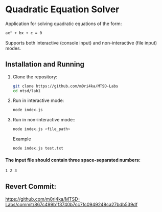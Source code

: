 # Quadratic Equation Solver

Application for solving quadratic equations of the form:

```sh
ax² + bx + c = 0
```

Supports both interactive (console input) and non-interactive (file input) modes.

## Installation and Running

1. Clone the repository:

    ```sh
    git clone https://github.com/m0ri4ka/MTSD-Labs
    cd mtsd/lab1
    ```

2. Run in interactive mode:

    ```sh
    node index.js
    ```

3. Run in non-interactive mode::
    ```sh
    node index.js <file_path>
    ```
    Example
    ```sh
    node index.js test.txt
    ```

#### The input file should contain three space-separated numbers:

```sh
1 2 3
```

## Revert Commit:

https://github.com/m0ri4ka/MTSD-Labs/commit/867c499b1f3740b7cc7fc0949248ca27bdb539df
